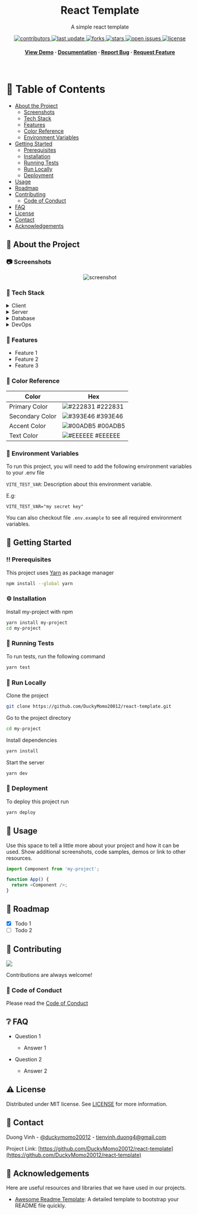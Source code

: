 <div align="center">

  <h1>React Template</h1>

  <p>
    A simple react template
  </p>

<!-- Badges -->
<p>
  <a href="https://github.com/DuckyMomo20012/react-template/graphs/contributors">
    <img src="https://img.shields.io/github/contributors/DuckyMomo20012/react-template" alt="contributors" />
  </a>
  <a href="">
    <img src="https://img.shields.io/github/last-commit/DuckyMomo20012/react-template" alt="last update" />
  </a>
  <a href="https://github.com/DuckyMomo20012/react-template/network/members">
    <img src="https://img.shields.io/github/forks/DuckyMomo20012/react-template" alt="forks" />
  </a>
  <a href="https://github.com/DuckyMomo20012/react-template/stargazers">
    <img src="https://img.shields.io/github/stars/DuckyMomo20012/react-template" alt="stars" />
  </a>
  <a href="https://github.com/DuckyMomo20012/react-template/issues/">
    <img src="https://img.shields.io/github/issues/DuckyMomo20012/react-template" alt="open issues" />
  </a>
  <a href="https://github.com/DuckyMomo20012/react-template/blob/master/LICENSE">
    <img src="https://img.shields.io/github/license/DuckyMomo20012/react-template.svg" alt="license" />
  </a>
</p>

<h4>
    <a href="https://github.com/DuckyMomo20012/react-template/">View Demo</a>
  <span> · </span>
    <a href="https://github.com/DuckyMomo20012/react-template">Documentation</a>
  <span> · </span>
    <a href="https://github.com/DuckyMomo20012/react-template/issues/">Report Bug</a>
  <span> · </span>
    <a href="https://github.com/DuckyMomo20012/react-template/issues/">Request Feature</a>
  </h4>
</div>

<br />

<!-- Table of Contents -->

# :notebook_with_decorative_cover: Table of Contents

- [About the Project](#star2-about-the-project)
  - [Screenshots](#camera-screenshots)
  - [Tech Stack](#space_invader-tech-stack)
  - [Features](#dart-features)
  - [Color Reference](#art-color-reference)
  - [Environment Variables](#key-environment-variables)
- [Getting Started](#toolbox-getting-started)
  - [Prerequisites](#bangbang-prerequisites)
  - [Installation](#gear-installation)
  - [Running Tests](#test_tube-running-tests)
  - [Run Locally](#running-run-locally)
  - [Deployment](#triangular_flag_on_post-deployment)
- [Usage](#eyes-usage)
- [Roadmap](#compass-roadmap)
- [Contributing](#wave-contributing)
  - [Code of Conduct](#scroll-code-of-conduct)
- [FAQ](#grey_question-faq)
- [License](#warning-license)
- [Contact](#handshake-contact)
- [Acknowledgements](#gem-acknowledgements)

<!-- About the Project -->

## :star2: About the Project

<!-- Screenshots -->

### :camera: Screenshots

<div align="center">
  <img src="https://placehold.co/600x400?text=Your+Screenshot+here" alt="screenshot" />
</div>

<!-- TechStack -->

### :space_invader: Tech Stack

<details>
  <summary>Client</summary>
  <ul>
    <li><a href="https://www.javascript.com/">Javascript</a></li>
    <li><a href="https://reactjs.org/">React.js</a></li>
    <li><a href="https://reactrouter.com/">React Router</a></li>
    <li><a href="https://redux-toolkit.js.org/">Redux Toolkit</a></li>
    <li><a href="https://react-query.tanstack.com/">React Query</a></li>
    <li><a href="https://windicss.org/">WindiCSS</a></li>
    <li><a href="https://mantine.dev/">Mantine</a></li>
    <li><a href="https://storybook.js.org/">Storybook</a></li>
    <li><a href="https://eslint.org/">ESLint</a></li>
    <li><a href="https://prettier.io/">Prettier</a></li>
    <li><a href="https://vitejs.dev/">Vite</a></li>
    <li><a href="https://iconify.design/">Iconify</a></li>
  </ul>
</details>

<details>
  <summary>Server</summary>
  <ul>
    <li><a href="https://www.typescriptlang.org/">Typescript</a></li>
    <li><a href="https://expressjs.com/">Express.js</a></li>
    <li><a href="https://go.dev/">Golang</a></li>
    <li><a href="https://nestjs.com/">Nest.js</a></li>
    <li><a href="https://socket.io/">SocketIO</a></li>
    <li><a href="https://www.prisma.io/">Prisma</a></li>
    <li><a href="https://www.apollographql.com/">Apollo</a></li>
    <li><a href="https://graphql.org/">GraphQL</a></li>
  </ul>
</details>

<details>
<summary>Database</summary>
  <ul>
    <li><a href="https://www.mysql.com/">MySQL</a></li>
    <li><a href="https://www.postgresql.org/">PostgreSQL</a></li>
    <li><a href="https://redis.io/">Redis</a></li>
    <li><a href="https://neo4j.com/">Neo4j</a></li>
    <li><a href="https://www.mongodb.com/">MongoDB</a></li>
  </ul>
</details>

<details>
<summary>DevOps</summary>
  <ul>
    <li><a href="https://www.docker.com/">Docker</a></li>
    <li><a href="https://www.jenkins.io/">Jenkins</a></li>
    <li><a href="https://circleci.com/">CircleCLI</a></li>
  </ul>
</details>

<!-- Features -->

### :dart: Features

- Feature 1
- Feature 2
- Feature 3

<!-- Color Reference -->

### :art: Color Reference

| Color           | Hex                                                             |
| --------------- | --------------------------------------------------------------- |
| Primary Color   | ![#222831](http://via.placeholder.com/10/222831?text=+) #222831 |
| Secondary Color | ![#393E46](http://via.placeholder.com/10/393E46?text=+) #393E46 |
| Accent Color    | ![#00ADB5](http://via.placeholder.com/10/00ADB5?text=+) #00ADB5 |
| Text Color      | ![#EEEEEE](http://via.placeholder.com/10/EEEEEE?text=+) #EEEEEE |

<!-- Env Variables -->

### :key: Environment Variables

To run this project, you will need to add the following environment variables to your .env file

`VITE_TEST_VAR`: Description about this environment variable.

E.g:

```
VITE_TEST_VAR="my secret key"
```

You can also checkout file `.env.example` to see all required environment
variables.

<!-- Getting Started -->

## :toolbox: Getting Started

<!-- Prerequisites -->

### :bangbang: Prerequisites

This project uses [Yarn](https://yarnpkg.com/) as package manager

```bash
npm install --global yarn
```

<!-- Installation -->

### :gear: Installation

Install my-project with npm

```bash
yarn install my-project
cd my-project
```

<!-- Running Tests -->

### :test_tube: Running Tests

To run tests, run the following command

```bash
yarn test
```

<!-- Run Locally -->

### :running: Run Locally

Clone the project

```bash
git clone https://github.com/DuckyMomo20012/react-template.git
```

Go to the project directory

```bash
cd my-project
```

Install dependencies

```bash
yarn install
```

Start the server

```bash
yarn dev
```

<!-- Deployment -->

### :triangular_flag_on_post: Deployment

To deploy this project run

```bash
yarn deploy
```

<!-- Usage -->

## :eyes: Usage

Use this space to tell a little more about your project and how it can be used. Show additional screenshots, code samples, demos or link to other resources.

```javascript
import Component from 'my-project';

function App() {
  return <Component />;
}
```

<!-- Roadmap -->

## :compass: Roadmap

- [x] Todo 1
- [ ] Todo 2

<!-- Contributing -->

## :wave: Contributing

<a href="https://github.com/DuckyMomo20012/react-template/graphs/contributors">
  <img src="https://contrib.rocks/image?repo=DuckyMomo20012/react-template" />
</a>

Contributions are always welcome!

<!-- Code of Conduct -->

### :scroll: Code of Conduct

Please read the [Code of Conduct](https://github.com/DuckyMomo20012/react-template/blob/main/CODE_OF_CONDUCT.md)

<!-- FAQ -->

## :grey_question: FAQ

- Question 1

  - Answer 1

- Question 2

  - Answer 2

<!-- License -->

## :warning: License

Distributed under MIT license. See [LICENSE](https://github.com/DuckyMomo20012/react-template/blob/main/LICENSE) for more information.

<!-- Contact -->

## :handshake: Contact

Duong Vinh - [@duckymomo20012](https://twitter.com/duckymomo20012) -
tienvinh.duong4@gmail.com

Project Link: [https://github.com/DuckyMomo20012/react-template](https://github.com/DuckyMomo20012/react-template)

<!-- Acknowledgments -->

## :gem: Acknowledgements

Here are useful resources and libraries that we have used in our projects.

- [Awesome Readme Template](https://github.com/Louis3797/awesome-readme-template):
  A detailed template to bootstrap your README file quickly.
